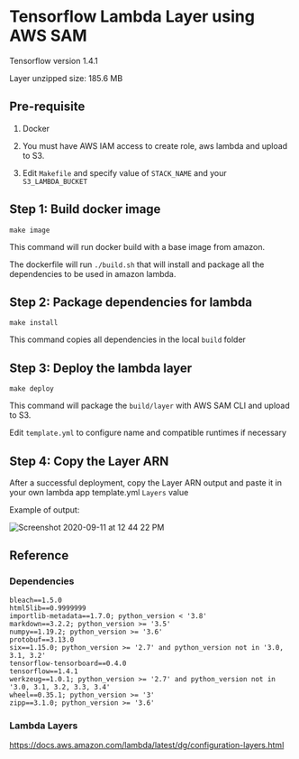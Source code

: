 # Tensorflow Lambda Layer using AWS SAM

Tensorflow version 1.4.1

Layer unzipped size: 185.6 MB


## Pre-requisite

1. Docker

2. You must have AWS IAM access to create role, aws lambda and upload to S3.

3. Edit `Makefile` and specify value of `STACK_NAME` and your `S3_LAMBDA_BUCKET`


## Step 1: Build docker image

```
make image
```

This command will run docker build with a base image from amazon.

The dockerfile will run `./build.sh` that will install and package all the dependencies to be used in amazon lambda.


## Step 2: Package dependencies for lambda

```
make install
```

This command copies all dependencies in the local `build` folder


## Step 3: Deploy the lambda layer

```
make deploy
```

This command will package the `build/layer` with AWS SAM CLI and upload to S3.

Edit `template.yml` to configure name and compatible runtimes if necessary


## Step 4: Copy the Layer ARN

After a successful deployment, copy the Layer ARN output and paste it in your own lambda app template.yml `Layers` value

Example of output:

![Screenshot 2020-09-11 at 12 44 22 PM](https://user-images.githubusercontent.com/4056/92862121-ebcc6200-f42c-11ea-9723-12857847a725.png)

## Reference

### Dependencies

```
bleach==1.5.0
html5lib==0.9999999
importlib-metadata==1.7.0; python_version < '3.8'
markdown==3.2.2; python_version >= '3.5'
numpy==1.19.2; python_version >= '3.6'
protobuf==3.13.0
six==1.15.0; python_version >= '2.7' and python_version not in '3.0, 3.1, 3.2'
tensorflow-tensorboard==0.4.0
tensorflow==1.4.1
werkzeug==1.0.1; python_version >= '2.7' and python_version not in '3.0, 3.1, 3.2, 3.3, 3.4'
wheel==0.35.1; python_version >= '3'
zipp==3.1.0; python_version >= '3.6'
```

### Lambda Layers

https://docs.aws.amazon.com/lambda/latest/dg/configuration-layers.html
